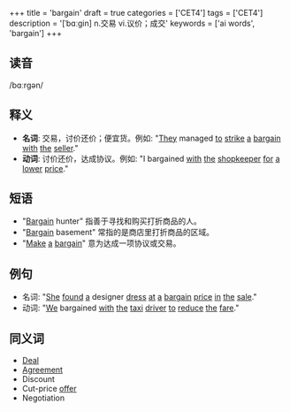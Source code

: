 +++
title = 'bargain'
draft = true
categories = ['CET4']
tags = ['CET4']
description = '[ˈbɑːgin] n.交易 vi.议价；成交'
keywords = ['ai words', 'bargain']
+++

## 读音
/bɑːrɡən/

## 释义
- **名词**: 交易，讨价还价；便宜货。例如: "[They](/zh/post/they/) managed [to](/zh/post/to/) [strike](/zh/post/strike/) [a](/zh/post/a/) [bargain](/zh/post/bargain/) [with](/zh/post/with/) [the](/zh/post/the/) [seller](/zh/post/seller/)."
- **动词**: 讨价还价，达成协议。例如: "I bargained [with](/zh/post/with/) [the](/zh/post/the/) [shopkeeper](/zh/post/shopkeeper/) [for](/zh/post/for/) [a](/zh/post/a/) [lower](/zh/post/lower/) [price](/zh/post/price/)."

## 短语
- "[Bargain](/zh/post/bargain/) hunter" 指善于寻找和购买打折商品的人。
- "[Bargain](/zh/post/bargain/) basement" 常指的是商店里打折商品的区域。
- "[Make](/zh/post/make/) [a](/zh/post/a/) [bargain](/zh/post/bargain/)" 意为达成一项协议或交易。

## 例句
- 名词: "[She](/zh/post/she/) [found](/zh/post/found/) [a](/zh/post/a/) designer [dress](/zh/post/dress/) [at](/zh/post/at/) [a](/zh/post/a/) [bargain](/zh/post/bargain/) [price](/zh/post/price/) [in](/zh/post/in/) [the](/zh/post/the/) [sale](/zh/post/sale/)."
- 动词: "[We](/zh/post/we/) bargained [with](/zh/post/with/) [the](/zh/post/the/) [taxi](/zh/post/taxi/) [driver](/zh/post/driver/) [to](/zh/post/to/) [reduce](/zh/post/reduce/) [the](/zh/post/the/) [fare](/zh/post/fare/)."

## 同义词
- [Deal](/zh/post/deal/)
- [Agreement](/zh/post/agreement/)
- Discount
- Cut-price [offer](/zh/post/offer/)
- Negotiation
